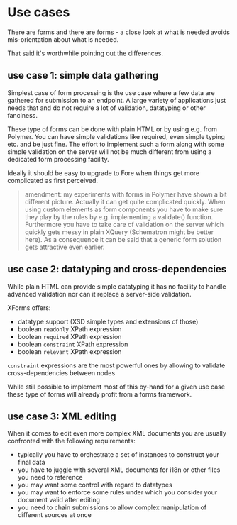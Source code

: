 # Use cases

There are forms and there are forms - a close look at what is needed avoids mis-orientation
about what is needed. 

That said it's worthwhile pointing out the differences.

## use case 1: simple data gathering

Simplest case of form processing is the use case where a few data are gathered for submission
to an endpoint. A large variety of applications just needs that and do not require a lot
of validation, datatyping or other fanciness. 

These type of forms can be done with plain HTML or by using e.g. <iron-form> from Polymer. You
can have simple validations like required, even simple typing etc. and be just fine. The effort
to implement such a form along with some simple validation on the server will not be much
different from using a dedicated form processing facility.

Ideally it should be easy to upgrade to Fore when things get more complicated as first perceived.

> amendment: my experiments with forms in Polymer have shown a bit different picture. Actually it can
> get quite complicated quickly. When using custom elements as form components you have to make sure they
> play by the rules by e.g. implementing a validate() function. Furthermore you have to take care of validation
> on the server which quickly gets messy in plain XQuery (Schematron might be better here). As a consequence it can be said that a generic form solution
> gets attractive even earlier. 

## use case 2: datatyping and cross-dependencies

While plain HTML can provide simple datatyping it has no facility to handle advanced validation nor can it replace
a server-side validation.

XForms offers:
* datatype support (XSD simple types and extensions of those)
* boolean `readonly` XPath expression
* boolean `required` XPath expression
* boolean `constraint` XPath expression
* boolean `relevant` XPath expression
 
`constraint` expressions are the most powerful ones by allowing to validate cross-dependencies between nodes

While still possible to implement most of this by-hand for a given use case these type of forms will already
profit from a forms framework.

## use case 3: XML editing

When it comes to edit even more complex XML documents you are usually confronted with the following requirements:

* typically you have to orchestrate a set of instances to construct your final data
* you have to juggle with several XML documents for i18n or other files you need to reference 
* you may want some control with regard to datatypes
* you may want to enforce some rules under which you consider your document valid after editing
* you need to chain submissions to allow complex manipulation of different sources at once

